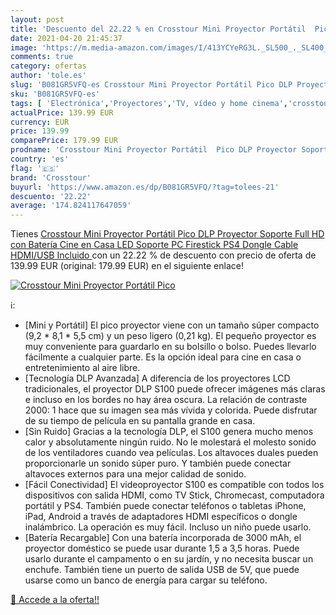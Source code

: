 ```yaml
---
layout: post
title: 'Descuento del 22.22 % en Crosstour Mini Proyector Portátil  Pico '
date: 2021-04-20 21:45:37
image: 'https://m.media-amazon.com/images/I/413YCYeRG3L._SL500_._SL400_.jpg'
comments: true
category: ofertas
author: 'tole.es'
slug: 'B081GR5VFQ-es Crosstour Mini Proyector Portátil Pico DLP Proyector...'
sku: 'B081GR5VFQ-es'
tags: [ 'Electrónica','Proyectores','TV, vídeo y home cinema','crosstour','ps4', ]
actualPrice: 139.99 EUR
currency: EUR
price: 139.99
comparePrice: 179.99 EUR
prodname: 'Crosstour Mini Proyector Portátil  Pico DLP Proyector Soporte Full HD con Batería Cine en Casa LED Soporte PC Firestick PS4 Dongle  Cable HDMI/USB Incluido '
country: 'es'
flag: '🇪🇸'
brand: 'Crosstour'
buyurl: 'https://www.amazon.es/dp/B081GR5VFQ/?tag=tolees-21'
descuento: '22.22'
average: '174.824117647059'
---
```


Tienes [Crosstour Mini Proyector Portátil  Pico DLP Proyector Soporte Full HD con Batería Cine en Casa LED Soporte PC Firestick PS4 Dongle  Cable HDMI/USB Incluido ](https://www.amazon.es/dp/B081GR5VFQ/?tag=tolees-21) con un 22.22 % de descuento con precio de oferta de 139.99 EUR (original: 179.99 EUR) en el siguiente enlace!

[![Crosstour Mini Proyector Portátil  Pico ](https://m.media-amazon.com/images/I/413YCYeRG3L._SL500_._SL400_.jpg)](https://www.amazon.es/dp/B081GR5VFQ/?tag=tolees-21)

ℹ️:

- [Mini y Portátil] El pico proyector viene con un tamaño súper compacto (9,2 * 8,1 * 5,5 cm) y un peso ligero (0,21 kg). El pequeño proyector es muy conveniente para guardarlo en su bolsillo o bolso. Puedes llevarlo fácilmente a cualquier parte. Es la opción ideal para cine en casa o entretenimiento al aire libre.
- [Tecnología DLP Avanzada] A diferencia de los proyectores LCD tradicionales, el proyector DLP S100 puede ofrecer imágenes más claras e incluso en los bordes no hay área oscura. La relación de contraste 2000: 1 hace que su imagen sea más vívida y colorida. Puede disfrutar de su tiempo de película en su pantalla grande en casa.
- [Sin Ruido] Gracias a la tecnología DLP, el S100 genera mucho menos calor y absolutamente ningún ruido. No le molestará el molesto sonido de los ventiladores cuando vea películas. Los altavoces duales pueden proporcionarle un sonido súper puro. Y también puede conectar altavoces externos para una mejor calidad de sonido.
- [Fácil Conectividad] El videoproyector S100 es compatible con todos los dispositivos con salida HDMI, como TV Stick, Chromecast, computadora portátil y PS4. También puede conectar teléfonos o tabletas iPhone, iPad, Android a través de adaptadores HDMI específicos o dongle inalámbrico. La operación es muy fácil. Incluso un niño puede usarlo.
- [Batería Recargable] Con una batería incorporada de 3000 mAh, el proyector doméstico se puede usar durante 1,5 a 3,5 horas. Puede usarlo durante el campamento o en su jardín, y no necesita buscar un enchufe. También tiene un puerto de salida USB de 5V, que puede usarse como un banco de energía para cargar su teléfono.

[🛒 Accede a la oferta!!](https://www.amazon.es/dp/B081GR5VFQ/?tag=tolees-21)
